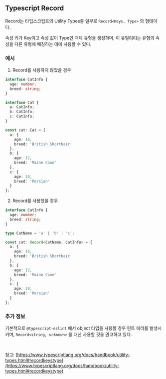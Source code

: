 ## Typescript Record

Record는 타입스크립트의 Utility Types중 일부로 `Record<Keys, Type>` 의 형태이다.

속성 키가 Key이고 속성 값이 Type인 객체 유형을 생성하며, 이 유틸리티는 유형의 속성을 다른 유형에 매칭하는 데에 사용할 수 있다.

### 예시
1. Record를 사용하지 않았을 경우

```typescript
interface CatInfo {
  age: number;
  breed: string;
}

interface Cat {
  a: CatInfo;
  b: CatInfo;
  c: CatInfo;
}

const cat: Cat = {
  a: {
    age: 16,
    breed: 'British Shorthair'
  },
  b: {
    age: 12,
    breed: 'Maine Coon'
  },
  c: {
    age: 10,
    breed: 'Persian'
  }
};
```

2. Record를 사용했을 경우

```typescript
interface CatInfo {
  age: number;
  breed: string;
}

type CatName = 'a' | 'b' | 'c';

const cat: Record<CatName, CatInfo> = {
  a: {
    age: 16,
    breed: 'British Shorthair'
  },
  b: {
    age: 12,
    breed: 'Maine Coon'
  },
  c: {
    age: 10,
    breed: 'Persian'
  }
};
```

### 추가 정보
기본적으로 `@typescript-eslint` 에서 object 타입을 사용할 경우 린트 에러를 발생시키며, `Record<string, unknown>` 를 대신 사용할 것을 권고하고 있다.

<br>

참고: [https://www.typescriptlang.org/docs/handbook/utility-types.html#recordkeystype](https://www.typescriptlang.org/docs/handbook/utility-types.html#recordkeystype)